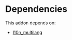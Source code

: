# Dependencies

This addon depends on:

- [l10n_multilang](../../odoo-bringout-oca-ocb-l10n_multilang)

